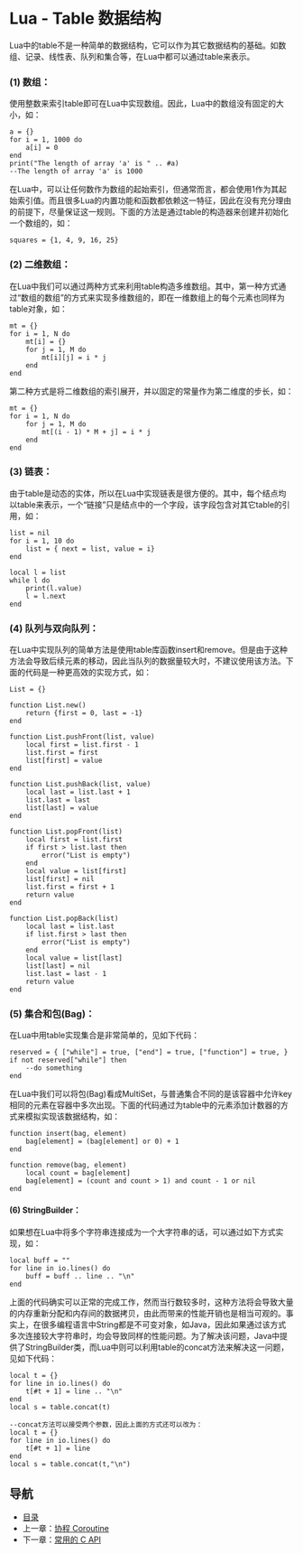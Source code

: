# Lua - Table 数据结构

Lua中的table不是一种简单的数据结构，它可以作为其它数据结构的基础。如数组、记录、线性表、队列和集合等，在Lua中都可以通过table来表示。        

### (1) 数组：

使用整数来索引table即可在Lua中实现数组。因此，Lua中的数组没有固定的大小，如：

	a = {}
	for i = 1, 1000 do
		a[i] = 0
	end
	print("The length of array 'a' is " .. #a)
	--The length of array 'a' is 1000

在Lua中，可以让任何数作为数组的起始索引，但通常而言，都会使用1作为其起始索引值。而且很多Lua的内置功能和函数都依赖这一特征，因此在没有充分理由的前提下，尽量保证这一规则。下面的方法是通过table的构造器来创建并初始化一个数组的，如：

    squares = {1, 4, 9, 16, 25}

### (2) 二维数组：

在Lua中我们可以通过两种方式来利用table构造多维数组。其中，第一种方式通过“数组的数组”的方式来实现多维数组的，即在一维数组上的每个元素也同样为table对象，如：

	mt = {}
	for i = 1, N do
	    mt[i] = {}
	    for j = 1, M do
	        mt[i][j] = i * j
	    end
	end

第二种方式是将二维数组的索引展开，并以固定的常量作为第二维度的步长，如：

	mt = {}
	for i = 1, N do
	    for j = 1, M do
	        mt[(i - 1) * M + j] = i * j
	    end
	end

### (3) 链表：

由于table是动态的实体，所以在Lua中实现链表是很方便的。其中，每个结点均以table来表示，一个“链接”只是结点中的一个字段，该字段包含对其它table的引用，如：

	list = nil
	for i = 1, 10 do
	    list = { next = list, value = i}
	end
	
	local l = list
	while l do
	    print(l.value)
	    l = l.next
	end


### (4) 队列与双向队列：

在Lua中实现队列的简单方法是使用table库函数insert和remove。但是由于这种方法会导致后续元素的移动，因此当队列的数据量较大时，不建议使用该方法。下面的代码是一种更高效的实现方式，如：

	List = {}
	
	function List.new()
	    return {first = 0, last = -1}
	end
	
	function List.pushFront(list, value)
	    local first = list.first - 1
	    list.first = first
	    list[first] = value
	end
	
	function List.pushBack(list, value)
	    local last = list.last + 1
	    list.last = last
	    list[last] = value
	end
	
	function List.popFront(list)
	    local first = list.first
	    if first > list.last then
	        error("List is empty")
	    end
	    local value = list[first]
	    list[first] = nil
	    list.first = first + 1
	    return value
	end
	
	function List.popBack(list)
	    local last = list.last
	    if list.first > last then
	        error("List is empty")
	    end
	    local value = list[last]
	    list[last] = nil
	    list.last = last - 1
	    return value
	end


### (5) 集合和包(Bag)：

在Lua中用table实现集合是非常简单的，见如下代码：

    reserved = { ["while"] = true, ["end"] = true, ["function"] = true, }
    if not reserved["while"] then
        --do something
    end

在Lua中我们可以将包(Bag)看成MultiSet，与普通集合不同的是该容器中允许key相同的元素在容器中多次出现。下面的代码通过为table中的元素添加计数器的方式来模拟实现该数据结构，如：

	function insert(bag, element)
	    bag[element] = (bag[element] or 0) + 1
	end
	
	function remove(bag, element)
	    local count = bag[element]
	    bag[element] = (count and count > 1) and count - 1 or nil
	end

#### (6) StringBuilder：

如果想在Lua中将多个字符串连接成为一个大字符串的话，可以通过如下方式实现，如：

	local buff = ""
	for line in io.lines() do
	    buff = buff .. line .. "\n"
	end

上面的代码确实可以正常的完成工作，然而当行数较多时，这种方法将会导致大量的内存重新分配和内存间的数据拷贝，由此而带来的性能开销也是相当可观的。事实上，在很多编程语言中String都是不可变对象，如Java，因此如果通过该方式多次连接较大字符串时，均会导致同样的性能问题。为了解决该问题，Java中提供了StringBuilder类，而Lua中则可以利用table的concat方法来解决这一问题，见如下代码：

	local t = {}
	for line in io.lines() do
	    t[#t + 1] = line .. "\n"
	end
	local s = table.concat(t)
	
	--concat方法可以接受两个参数，因此上面的方式还可以改为：
	local t = {}
	for line in io.lines() do
	    t[#t + 1] = line
	end
	local s = table.concat(t,"\n")

## 导航
* [目录](00.md)
* 上一章：[协程 Coroutine](05.md)
* 下一章：[常用的 C API](07.md)